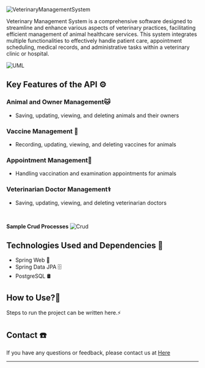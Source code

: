 
![VeterinaryManagementSystem](https://github.com/batuhanlog/Veterinary-Management-System/assets/82649079/34e136a6-c958-4f17-bfe0-4c086f3dd6ab)

Veterinary Management System is a comprehensive software designed
to streamline and enhance various aspects of veterinary practices,
facilitating efficient management of animal healthcare services.
This system integrates multiple functionalities to effectively
handle patient care, appointment scheduling, medical records, 
and administrative tasks within a veterinary clinic or hospital.

![UML](https://github.com/batuhanlog/Veterinary-Management-System/assets/82649079/6df98ce8-56bb-4360-a6ab-82504f1720ee)


## Key Features of the API ⚙️

### Animal and Owner Management🐱
- Saving, updating, viewing, and deleting animals and their owners

### Vaccine Management 💉
- Recording, updating, viewing, and deleting vaccines for animals

### Appointment Management📅
- Handling vaccination and examination appointments for animals

### Veterinarian Doctor Management⚕️
- Saving, updating, viewing, and deleting veterinarian doctors

<br>

**Sample Crud Processes**
![Crud](https://github.com/batuhanlog/Veterinary-Management-System/assets/82649079/e97fa49d-2aa0-4a3a-b643-56296ad221ba)

## Technologies Used and Dependencies 🦾

- Spring Web 🌱
- Spring Data JPA 🗄️
- PostgreSQL 🛢


## How to Use?🚀

Steps to run the project can be written here.⚡

## Contact ☎️

If you have any questions or feedback, please contact us at <a href="https://www.linkedin.com/in/batuhankayahan/" target="_self">Here</a>

---

